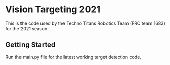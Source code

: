 # Vision Targeting 2021
This is the code used by the Techno Titans Robotics Team (FRC team 1683) for the 2021 season.

## Getting Started
Run the main.py file for the latest working target detection code.